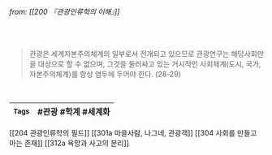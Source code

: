 
###### from: [[200 『관광인류학의 이해』]]

<br/>

>관광은 세계자본주의체계의 일부로서 전개되고 있으므로 관광연구는 해당사회만을 대상으로 할 수 없으며, 그것을 둘러싸고 있는 거시적인 사회체계(도시, 국가, 자본주의체계)를 항상 염두에 두어야 한다. (28-29) 

<br/>

| <small> Tags </small> | #관광 #학계 #세계화 |
| --- | --- |

[[204 관광인류학의 필드]]
[[301a 마을사람, 나그네, 관광객]]
[[304 사회를 만들고 마는 존재]]
[[312a 욕망과 사고의 분리]]